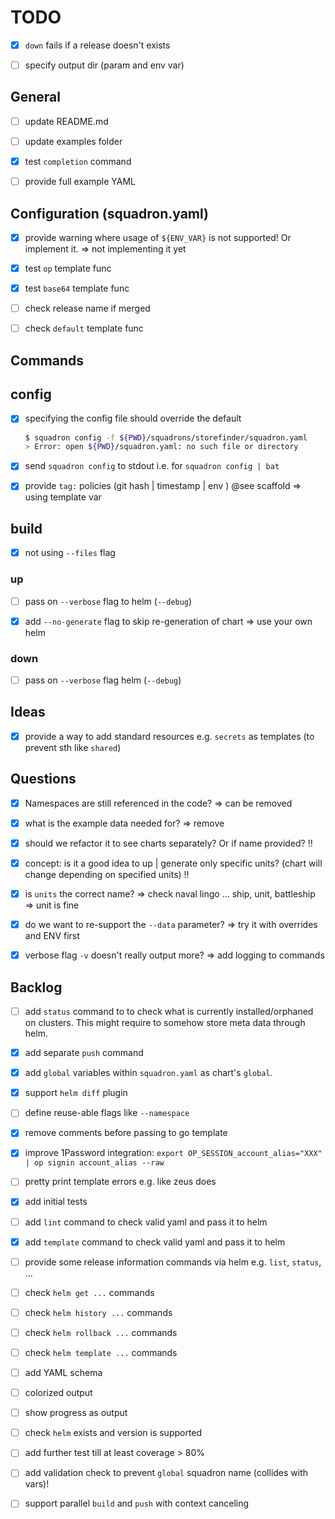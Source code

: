 # TODO


- [x] `down` fails if a release doesn't exists

- [ ] specify output dir (param and env var)


## General

- [ ] update README.md

- [ ] update examples folder

- [x] test `completion` command

- [ ] provide full example YAML


## Configuration (squadron.yaml)

- [x] provide warning where usage of `${ENV_VAR}` is not supported! Or implement it. => not implementing it yet 

- [x] test `op` template func

- [x] test `base64` template func

- [ ] check release name if merged

- [ ] check `default` template func

## Commands

## config

- [x] specifying the config file should override the default
   
    ```bash
    $ squadron config -f ${PWD}/squadrons/storefinder/squadron.yaml
    > Error: open ${PWD}/squadron.yaml: no such file or directory
    ```
   
- [x] send `squadron config` to stdout i.e. for `squadron config | bat`

- [x] provide `tag:` policies (git hash | timestamp | env ) @see scaffold => using template var

## build

- [x] not using `--files` flag

### up

- [ ] pass on `--verbose` flag to helm (`--debug`)

- [x] add `--no-generate` flag to skip re-generation of chart => use your own helm

### down

- [ ] pass on `--verbose` flag helm (`--debug`)


## Ideas

- [x] provide a way to add standard resources e.g. `secrets` as templates (to prevent sth like `shared`)


## Questions

- [x] Namespaces are still referenced in the code? => can be removed

- [x] what is the example data needed for? => remove

- [x] should we refactor it to see charts separately? Or if name provided? ‼️
- [x] concept: is it a good idea to up | generate only specific units? (chart will change depending on specified units) ‼️ 

- [x] is `units` the correct name? => check naval lingo ... ship, unit, battleship => unit is fine

- [x] do we want to re-support the `--data` parameter? => try it with overrides and ENV first

- [x] verbose flag `-v` doesn't really output more? => add logging to commands

## Backlog

- [ ] add `status` command to to check what is currently installed/orphaned on clusters. 
      This might require to somehow store meta data through helm.

- [x] add separate `push` command

- [x] add `global` variables within `squadron.yaml` as chart's `global`.

- [x] support `helm diff` plugin

- [ ] define reuse-able flags like `--namespace`

- [x] remove comments before passing to go template

- [x] improve 1Password integration: `export OP_SESSION_account_alias="XXX" | op signin account_alias --raw`

- [ ] pretty print template errors e.g. like zeus does

- [x] add initial tests

- [ ] add `lint` command to check valid yaml and pass it to helm

- [x] add `template` command to check valid yaml and pass it to helm

- [ ] provide some release information commands via helm e.g. `list`, `status`, ...

- [ ] check `helm get ...` commands
  
- [ ] check `helm history ...` commands
  
- [ ] check `helm rollback ...` commands
  
- [ ] check `helm template ...` commands
  
- [ ] add YAML schema

- [ ] colorized output

- [ ] show progress as output

- [ ] check `helm` exists and version is supported

- [ ] add further test till at least coverage > 80%

- [ ] add validation check to prevent `global` squadron name (collides with vars)!

- [ ] support parallel `build` and `push` with context canceling